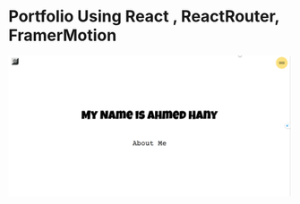 # Portfolio Using React , ReactRouter, FramerMotion

<img src="https://github.com/Ahmedhany23/Portfolio/blob/main/screencapture-portfolio-psi-rose-49-vercel-app-2024-06-19-11_04_25.png" alt="Image">
